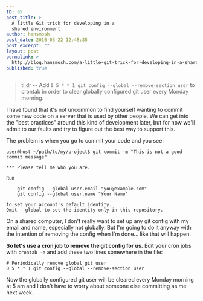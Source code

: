 ```yaml
---
ID: 65
post_title: >
  A little Git trick for developing in a
  shared environment
author: hansmosh
post_date: 2016-03-22 12:48:35
post_excerpt: ""
layout: post
permalink: >
  http://blog.hansmosh.com/a-little-git-trick-for-developing-in-a-shared-environment/
published: true
---
```

> tl;dr -- Add `0 5 * * 1 git config --global --remove-section user` to crontab in order to clear globally configured git user every Monday morning.

I have found that it's not uncommon to find yourself wanting to commit some new code on a server that is used by other people. We can get into the "best practices" around this kind of development later, but for now we'll admit to our faults and try to figure out the best way to support this.

The problem is when you go to commit your code and you see:

    user@host ~/path/to/my/project$ git commit -m "This is not a good commit message"
    
    *** Please tell me who you are.
    
    Run
    
        git config --global user.email "you@example.com"
        git config --global user.name "Your Name"
    
    to set your account's default identity.
    Omit --global to set the identity only in this repository.
    

On a shared computer, I don't really want to set up any git config with my email and name, especially not globally. But I'm going to do it anyway with the intention of removing the config when I'm done... like that will happen.

**So let's use a cron job to remove the git config for us.** Edit your cron jobs with `crontab -e` and add these two lines somewhere in the file:

    # Periodically remove global git user
    0 5 * * 1 git config --global --remove-section user 
    

Now the globally configured git user will be cleared every Monday morning at 5 am and I don't have to worry about someone else committing as me next week.